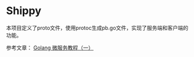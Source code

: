 # Shippy

本项目定义了proto文件，使用protoc生成pb.go文件，实现了服务端和客户端的功能。

参考文章：
[Golang 微服务教程（一）](https://segmentfault.com/a/1190000015135650)
